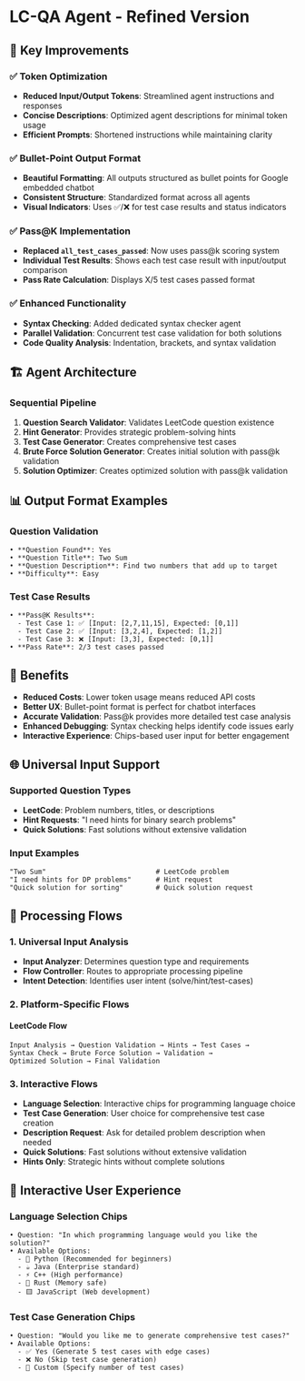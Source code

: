 # LC-QA Agent - Refined Version

## 🚀 Key Improvements

### ✅ Token Optimization
- **Reduced Input/Output Tokens**: Streamlined agent instructions and responses
- **Concise Descriptions**: Optimized agent descriptions for minimal token usage
- **Efficient Prompts**: Shortened instructions while maintaining clarity

### ✅ Bullet-Point Output Format
- **Beautiful Formatting**: All outputs structured as bullet points for Google embedded chatbot
- **Consistent Structure**: Standardized format across all agents
- **Visual Indicators**: Uses ✅/❌ for test case results and status indicators

### ✅ Pass@K Implementation
- **Replaced `all_test_cases_passed`**: Now uses pass@k scoring system
- **Individual Test Results**: Shows each test case result with input/output comparison
- **Pass Rate Calculation**: Displays X/5 test cases passed format

### ✅ Enhanced Functionality
- **Syntax Checking**: Added dedicated syntax checker agent
- **Parallel Validation**: Concurrent test case validation for both solutions
- **Code Quality Analysis**: Indentation, brackets, and syntax validation

## 🏗️ Agent Architecture

### Sequential Pipeline
1. **Question Search Validator**: Validates LeetCode question existence
2. **Hint Generator**: Provides strategic problem-solving hints
3. **Test Case Generator**: Creates comprehensive test cases
5. **Brute Force Solution Generator**: Creates initial solution with pass@k validation
7. **Solution Optimizer**: Creates optimized solution with pass@k validation


## 📊 Output Format Examples

### Question Validation
```
• **Question Found**: Yes
• **Question Title**: Two Sum
• **Question Description**: Find two numbers that add up to target
• **Difficulty**: Easy
```

### Test Case Results
```
• **Pass@K Results**:
  - Test Case 1: ✅ [Input: [2,7,11,15], Expected: [0,1]]
  - Test Case 2: ✅ [Input: [3,2,4], Expected: [1,2]]
  - Test Case 3: ❌ [Input: [3,3], Expected: [0,1]]
• **Pass Rate**: 2/3 test cases passed
```

## 🎯 Benefits
- **Reduced Costs**: Lower token usage means reduced API costs
- **Better UX**: Bullet-point format is perfect for chatbot interfaces
- **Accurate Validation**: Pass@k provides more detailed test case analysis
- **Enhanced Debugging**: Syntax checking helps identify code issues early
- **Interactive Experience**: Chips-based user input for better engagement

## 🌐 Universal Input Support
### Supported Question Types
- **LeetCode**: Problem numbers, titles, or descriptions
- **Hint Requests**: "I need hints for binary search problems"
- **Quick Solutions**: Fast solutions without extensive validation

### Input Examples
```
"Two Sum"                           # LeetCode problem
"I need hints for DP problems"      # Hint request
"Quick solution for sorting"        # Quick solution request
```

## 🔄 Processing Flows

### 1. Universal Input Analysis
- **Input Analyzer**: Determines question type and requirements
- **Flow Controller**: Routes to appropriate processing pipeline
- **Intent Detection**: Identifies user intent (solve/hint/test-cases)

### 2. Platform-Specific Flows

#### LeetCode Flow
```
Input Analysis → Question Validation → Hints → Test Cases → 
Syntax Check → Brute Force Solution → Validation → 
Optimized Solution → Final Validation
```


### 3. Interactive Flows
- **Language Selection**: Interactive chips for programming language choice
- **Test Case Generation**: User choice for comprehensive test case creation
- **Description Request**: Ask for detailed problem description when needed
- **Quick Solutions**: Fast solutions without extensive validation
- **Hints Only**: Strategic hints without complete solutions

## 💬 Interactive User Experience

### Language Selection Chips
```
• Question: "In which programming language would you like the solution?"
• Available Options:
  - 🐍 Python (Recommended for beginners)
  - ☕ Java (Enterprise standard)
  - ⚡ C++ (High performance)
  - 🦀 Rust (Memory safe)
  - 🟨 JavaScript (Web development)
```

### Test Case Generation Chips
```
• Question: "Would you like me to generate comprehensive test cases?"
• Available Options:
  - ✅ Yes (Generate 5 test cases with edge cases)
  - ❌ No (Skip test case generation)
  - 🎯 Custom (Specify number of test cases)
```